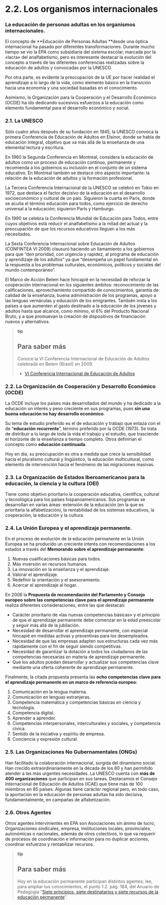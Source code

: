 # 2.2. Los organismos internacionales

### La educación de personas adultas en los organismos internacionales.

El concepto de **Educación de Personas Adultas **desde una óptica internacional ha pasado por diferentes transformaciones. Durante mucho tiempo se vio la EPA como subsidiaria del sistema escolar, marcada por la «lacra» del analfabetismo, pero es interesante destacar la evolución del concepto a través de las diferentes conferencias realizadas sobre la educación de adultos y convocadas por la UNESCO.

Por otra parte, es evidente la preocupación de la UE por hacer realidad el aprendizaje a lo largo de la vida, como elemento básico en la transición hacia una economía y una sociedad basadas en el conocimiento.

Asimismo, la Organización para la Cooperación y el Desarrollo Económico \(OCDE\) ha ido dedicando sucesivos esfuerzos a la educación como elemento fundamental para el desarrollo económico y social.

### 2.1. La UNESCO

Sólo cuatro años después de su fundación en 1945, la UNESCO convoca la primera Conferencia de Educación de Adultos en Elsinor, donde se habla de educación integral, objetivo que va más allá de la enseñanza de una elemental lectura y escritura.

En 1960 la Segunda Conferencia en Montreal, considera la educación de adultos como un proceso de educación continuo, permanente y recomienda a los gobiernos su inclusión en el conjunto de un sistema educativo. En Montreal también se destacó otro aspecto importante: la relación de la educación de adultos y la formación profesional.

La Tercera Conferencia Internacional de la UNESCO se celebró en Tokio en 1972, que destaca el factor decisivo de la educación en el desarrollo socioeconómico y cultural de un país. Siguieron la cuarta en París, donde se acuña el término educación para todos, como ejercicio de derecho universal a la educación; siguieron París y Hamburgo.

En 1990 se celebra la Conferencia Mundial de Educación para Todos, entre cuyos objetivos está reducir el analfabetismo a la mitad del actual y la preocupación de que los recursos educativos lleguen a los más necesitados.

La Sexta Conferencia Internacional sobre Educación de Adultos \(CONFINTEA VI 2009\) clausuró haciendo un llamamiento a los gobiernos para que “den prioridad, con urgencia y rapidez, al programa de educación y aprendizaje de los adultos”  ya que “desempeña un papel fundamental en la respuesta a los problemas culturales, económicos, políticos y sociales del mundo contemporáneo”.

El Marco de Acción Belem hace hincapié en la necesidad de reforzar la cooperación internacional en los siguientes ámbitos: reconocimiento de las calificaciones, aprovechamiento compartido de conocimientos, garantía de calidad de la enseñanza, buena administración de los programas, apoyo a las lenguas vernáculas y educación de los emigrantes. También insta a los países a que aumenten el gasto destinado a la educación de los jóvenes y adultos hasta que alcance, como mínimo, el 6% del Producto Nacional Bruto, y a que promuevan la creación de dispositivos de financiación nuevos y alternativos.

> **tip**
>
> ## Para saber más
>
> Conoce la VI Conferencia Internacional de Educación de Adultos celebrada en Belem \(Brasil\) en 2009.
>
> * [VI Conferencia Internacional de Educación de Adultos](https://catedu.github.io/formacion-de-entrada-en-educacion-de-personas-adultas/assets/confitea-2017-revision.pdf)

### 2.2. La Organización de Cooperación y Desarrollo Económico \(OCDE\)

La OCDE incluye los países más desarrollados del mundo y ha dedicado a la educación un interés y peso creciente en sus programas, pues **sin una buena educación no hay desarrollo económico**.

Su tema de estudio preferido es el de educación y trabajo que enlaza con el de “**educación recurrente**”, término preferido por la OCDE \(1973\). Se trata de distribuir a lo largo de toda la vida el trabajo y el estudio, que trasciende el horizonte de la enseñanza a tiempo completo. Otros definirían el concepto como **educación continuada**.

Hoy en día, su preocupación es otra a medida que crece la sensibilidad hacia el pluralismo cultural y lingüístico, la educación multicultural, como elemento de intervención hacia el fenómeno de las migraciones masivas.

### 2.3. La Organización de Estados Iberoamericanos para la educación, la ciencia y la cultura \(OEI\)

Tiene como objetivo prioritario la cooperación educativa, científica, cultural y tecnológica para los países hispanoamericanos. Sus programas se desarrollan en varias áreas: extensión de la educación \(en la que es prioritaria la alfabetización\), la rentabilidad de los sistemas educativos, la cooperación, la educación y la cultura.

### 2.4. La Unión Europea y el aprendizaje permanente.

En el proceso de evolución de la educación permanente en la Unión Europea se ha producido un creciente interés con recomendaciones a los estados a través del **Memorando sobre el aprendizaje permanente**:

1. Nuevas cualificaciones básicas para todos.
2. Más inversión en recursos humanos.
3. La innovación en la enseñanza y el aprendizaje.
4. Valorar el aprendizaje.
5. Redefinir la orientación y el asesoramiento.
6. Acercar el aprendizaje al hogar.

En 2006 la **Propuesta de recomendación del Parlamento y Consejo europeo sobre las competencias clave para el aprendizaje permanente** realiza diferentes consideraciones, entre las que destacan:

* Carácter prioritario de «las nuevas competencias básicas» y el principio de que el aprendizaje permanente debe comenzar en la edad preescolar y seguir más allá de la jubilación.
* Necesidad de desarrollar el aprendizaje permanente, con especial hincapié en medidas activas y preventivas para los desempleados.
* Necesidad de que las empresas adapten sus estructuras cada vez más rápidamente con el fin de seguir siendo competitivas.
* Necesidad de garantizar la dotación a todos los ciudadanos de las competencias necesarias en materia de aprendizaje permanente.
* Que los adultos puedan desarrollar y actualizar sus competencias clave mediante una oferta coherente de aprendizaje permanente.

Finalmente, la citada propuesta presenta las **ocho competencias clave para el aprendizaje permanente en un marco de referencia europeo**:

1. Comunicación en la lengua materna.
2. Comunicación en lenguas extranjeras.
3. Competencia matemática y competencias básicas en ciencia y tecnología.
4. Competencia digital.
5. Aprender a aprender.
6. Competencias interpersonales, interculturales y sociales, y competencia cívica.
7. Sentido de la iniciativa y espíritu de empresa.
8. Conciencia y expresión cultural.

### 2.5. Las Organizaciones No Gubernamentales \(ONGs\)

Han facilitado la colaboración internacional, surgida del dinamismo social. Han crecido extraordinariamente en la década de los 80 y han permitido atender a las más urgentes necesidades. La UNESCO cuenta con **más de 400 organizaciones** que participan en sus tareas. Destacamos el Consejo Internacional de Educación de Adultos \(ICAE\) que tiene más de 100 miembros en 85 países. Algunas tiene carácter regional pero, en todo caso, la aportación en la educación de personas adultas ha sido decisiva, fundamentalmente, en campañas de alfabetización.

### 2.6. Otros Agentes

Otros agentes intervinientes en EPA son Asociaciones sin ánimo de lucro, Organizaciones sindicales, empresa, Instituciones locales, provinciales, autonómicas o nacionales, además de otros colectivos, lo que va requerir de procesos de coordinación e información para no duplicar acciones, coordinar esfuerzos y rentabilizar recursos.

> **tip**
>
> ## Para saber más
>
> Hoy en la educación permanente participan distintos agentes; lee, para ampliar tus conocimientos, el punto 1.2. pág. 184, del Anuario de Pedagogía “[Siete principios, siete destinatarios y siete recursos de la educación permanente](https://catedu.github.io/formacion-de-entrada-en-educacion-de-personas-adultas/assets/siete_principios.pdf)”.

